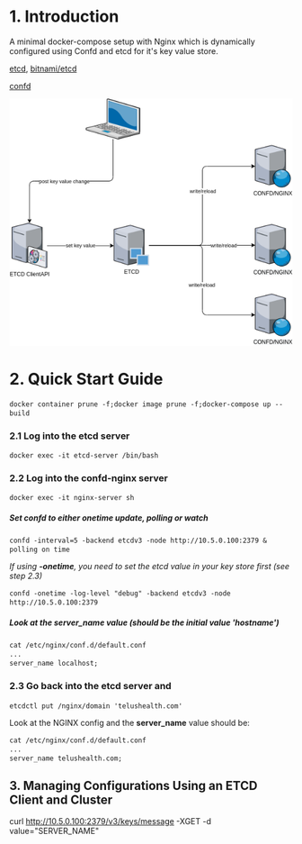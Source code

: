 # 1. Introduction
A minimal docker-compose setup with Nginx which is dynamically configured using Confd and etcd for it's key value store.

[etcd](https://etcd.io/),  [bitnami/etcd](https://hub.docker.com/r/bitnami/etcd/)

[confd](https://github.com/kelseyhightower/confd)



![confd-etcd](confd-etcd.png)

# 2. Quick Start Guide
```
docker container prune -f;docker image prune -f;docker-compose up --build 
```

### 2.1 Log into the etcd server
```
docker exec -it etcd-server /bin/bash
```

### 2.2 Log into the confd-nginx server
```
docker exec -it nginx-server sh
```

##### Set confd to either onetime update, polling or watch

```
confd -interval=5 -backend etcdv3 -node http://10.5.0.100:2379 & polling on time
```

*If using **-onetime**, you need to set the etcd value in your key store first (see step 2.3)*

```
confd -onetime -log-level "debug" -backend etcdv3 -node http://10.5.0.100:2379
```

##### Look at the server_name value (should be the initial value 'hostname')
```
cat /etc/nginx/conf.d/default.conf
...
server_name localhost;
```

### 2.3 Go back into the etcd server and 
```
etcdctl put /nginx/domain 'telushealth.com'
```

Look at the NGINX config and the **server_name** value should be: 

```
cat /etc/nginx/conf.d/default.conf
...
server_name telushealth.com;
```

## 3. Managing Configurations Using an ETCD Client and Cluster

curl http://10.5.0.100:2379/v3/keys/message -XGET -d value="SERVER_NAME"

